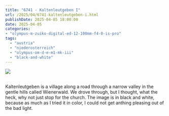 ```yaml
---
title: "6741 - Kaltenleutgeben I"
url: /2025/04/6741-kaltenleutgeben-i.html
publishDate: 2025-04-05 18:00:00
date: 2025-04-05
categories:
- "olympus-m-zuiko-digital-ed-12-100mm-f4-0-is-pro"
tags:
  - "austria"
  - "niederosterreich"
  - "olympus-om-d-e-m1-mk-iii"
  - "black-and-white"
---
```

<div class="container">
<div class="center"><a target="_blank" href="https://d25zfm9zpd7gm5.cloudfront.net/1200x1200/2020/20201004_122306-DxO-DP-XD2_lr.jpg"><img class="webfeedsFeaturedVisual" src="https://d25zfm9zpd7gm5.cloudfront.net/0600x0600/2020/20201004_122306-DxO-DP-XD2_lr.jpg" /></a></div>
</div>
<br />

Kaltenleutgeben is a village along a road through a narrow
valley in the gentle hills called Wienerwald. We drove
through, but I thought, what the heck, why not just stop for
the church. The image is in black and white, because as much
as I tried it in color, I could not get anthing pleasing out
of the bad light.
